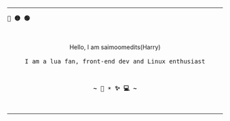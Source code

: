  ---
 
 <p align="left"><b><samp>🔴 🟡 🟢</samp></b></p>
 <br>

 <p align="center">
      Hello, I am saimoomedits(Harry)<br>
      <br>
      <samp>I am a lua fan, front-end dev and Linux enthusiast<br></samp>
  </p>

<br>

<p align="center"><b><samp> ~ 🌙 ☀️ ✨ 💻 ~ </samp></b></p>

<br>

<!-- <img src="https://github-readme-stats.vercel.app/api?bg_color=12131c&icon_color=afcee0&title_color=d1d1d1&text_color=d1d1d1&border_color=00000000&username=saimoomedits&show_icons=true&locale=en&hide=contribs" alt="saimoomedits" align="center"> -->

---
 
